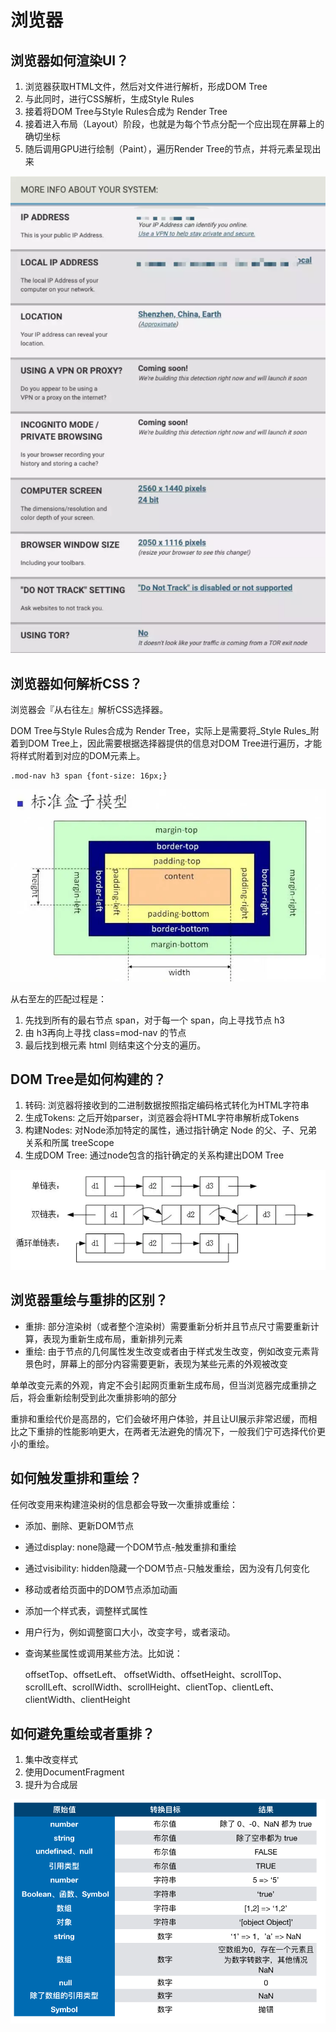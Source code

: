 # 浏览器

## 浏览器如何渲染UI？

1. 浏览器获取HTML文件，然后对文件进行解析，形成DOM Tree
2. 与此同时，进行CSS解析，生成Style Rules
3. 接着将DOM Tree与Style Rules合成为 Render Tree
4. 接着进入布局（Layout）阶段，也就是为每个节点分配一个应出现在屏幕上的确切坐标
5. 随后调用GPU进行绘制（Paint），遍历Render Tree的节点，并将元素呈现出来

![Webkit &#x6D41;&#x7A0B;&#x793A;&#x610F;&#x56FE;](../.gitbook/assets/image%20%2866%29.png)

## 浏览器如何解析CSS？

浏览器会『从右往左』解析CSS选择器。

DOM Tree与Style Rules合成为 Render Tree，实际上是需要将_Style Rules_附着到DOM Tree上，因此需要根据选择器提供的信息对DOM Tree进行遍历，才能将样式附着到对应的DOM元素上。

```text
.mod-nav h3 span {font-size: 16px;}
```

![&#x5BF9;&#x5E94;&#x7684;DOM Tree](../.gitbook/assets/image%20%2865%29.png)

从右至左的匹配过程是：

1. 先找到所有的最右节点 span，对于每一个 span，向上寻找节点 h3
2. 由 h3再向上寻找 class=mod-nav 的节点
3. 最后找到根元素 html 则结束这个分支的遍历。

## DOM Tree是如何构建的？

1. 转码: 浏览器将接收到的二进制数据按照指定编码格式转化为HTML字符串
2. 生成Tokens: 之后开始parser，浏览器会将HTML字符串解析成Tokens
3. 构建Nodes: 对Node添加特定的属性，通过指针确定 Node 的父、子、兄弟关系和所属 treeScope
4. 生成DOM Tree: 通过node包含的指针确定的关系构建出DOM Tree

![](../.gitbook/assets/image%20%28100%29.png)

## 浏览器重绘与重排的区别？

* 重排: 部分渲染树（或者整个渲染树）需要重新分析并且节点尺寸需要重新计算，表现为重新生成布局，重新排列元素
* 重绘: 由于节点的几何属性发生改变或者由于样式发生改变，例如改变元素背景色时，屏幕上的部分内容需要更新，表现为某些元素的外观被改变

单单改变元素的外观，肯定不会引起网页重新生成布局，但当浏览器完成重排之后，将会重新绘制受到此次重排影响的部分

重排和重绘代价是高昂的，它们会破坏用户体验，并且让UI展示非常迟缓，而相比之下重排的性能影响更大，在两者无法避免的情况下，一般我们宁可选择代价更小的重绘。

## 如何触发重排和重绘？

任何改变用来构建渲染树的信息都会导致一次重排或重绘：

* 添加、删除、更新DOM节点
* 通过display: none隐藏一个DOM节点-触发重排和重绘
* 通过visibility: hidden隐藏一个DOM节点-只触发重绘，因为没有几何变化
* 移动或者给页面中的DOM节点添加动画
* 添加一个样式表，调整样式属性
* 用户行为，例如调整窗口大小，改变字号，或者滚动。
* 查询某些属性或调用某些方法。比如说：

  offsetTop、offsetLeft、 offsetWidth、offsetHeight、scrollTop、scrollLeft、scrollWidth、scrollHeight、clientTop、clientLeft、clientWidth、clientHeight

## 如何避免重绘或者重排？

1. 集中改变样式
2. 使用DocumentFragment
3. 提升为合成层

![](../.gitbook/assets/image%20%2841%29.png)





  




